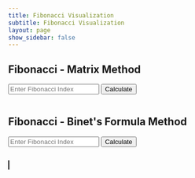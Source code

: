```yaml
---
title: Fibonacci Visualization
subtitle: Fibonacci Visualization
layout: page
show_sidebar: false
---
```


<style>
        canvas {
            border: 1px solid #000;
        }
</style>
<body>
    <h2>Fibonacci - Matrix Method</h2>
    <input type="number" id="matrixIndex" placeholder="Enter Fibonacci Index" />
    <button onclick="fetchFibonacci('matrix', document.getElementById('matrixIndex').value)">Calculate</button>
    <pre id="matrixResult"></pre>
    <h2>Fibonacci - Binet's Formula Method</h2>
    <input type="number" id="binetIndex" placeholder="Enter Fibonacci Index" />
    <button onclick="fetchFibonacci('binet', document.getElementById('binetIndex').value)">Calculate</button>
    <pre id="binetResult"></pre>
    <canvas id="fibonacciCanvas" width="500" height="500"></canvas>

<script>
// fetchFibonacci function fetches Fibonacci data from an API using the provided method and index
function fetchFibonacci(method, index) {
    fetch(`https://ww3.stu.nighthawkcodingsociety.com/api/fibonacci/${method}/${index}`)
    .then(response => response.json())
    .then(data => {
        // Update the result display with the fetched Fibonacci data
        document.getElementById(method + 'Result').textContent = JSON.stringify(data);
        
        // draw fibonacci swirl using the fetch data
        drawFibonacciSwirl(data.result);
    })
    .catch(error => {
        // log error message if there is an issue with API request
        console.error('Error:', error);
    });
}

// function draws a visual of a fibonacci swirl on a canvas
function drawFibonacciSwirl(fibonacciArray) {
    const canvas = document.getElementById('fibonacciCanvas');
    const ctx = canvas.getContext('2d');
    const centerX = canvas.width / 2;
    const centerY = canvas.height / 2;
    const radiusFactor = 5;

    // clear the canvas before drawing the new fibonacci swirl
    ctx.clearRect(0, 0, canvas.width, canvas.height);

    // iterate through the fibonacci array to draw points on the canvas forming a swirl
    fibonacciArray.forEach((value, index) => {
        // calculate the angle and radius for each point
        const angle = index * 10; // adjust the angle for swirl
        const radius = value * radiusFactor;

        // calculate the coordinates for each point based on the angle and r
        const x = centerX + radius * Math.cos(angle);
        const y = centerY + radius * Math.sin(angle);

        // draw a point on the canvas
        ctx.beginPath();
        ctx.arc(x, y, 2, 0, 2 * Math.PI);
        ctx.fillStyle = 'blue';
        ctx.fill();
        ctx.closePath();
    });
}
    </script>
</body>

